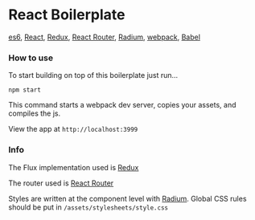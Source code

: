 # React Boilerplate

[es6](https://hacks.mozilla.org/2015/04/es6-in-depth-an-introduction/), [React](http://facebook.github.io/react/), [Redux](https://github.com/gaearon/redux), [React Router](https://rackt.github.io/react-router/), [Radium](http://projects.formidablelabs.com/radium/), [webpack](http://webpack.github.io/), [Babel](https://babeljs.io/)

### How to use

To start building on top of this boilerplate just run...

`npm start`

This command starts a webpack dev server, copies your assets, and compiles the js.

View the app at `http://localhost:3999`

### Info

The Flux implementation used is [Redux](https://github.com/gaearon/redux)

The router used is [React Router](https://github.com/rackt/react-router)

Styles are written at the component level with [Radium](http://projects.formidablelabs.com/radium/). Global CSS rules should be put in `/assets/stylesheets/style.css`
